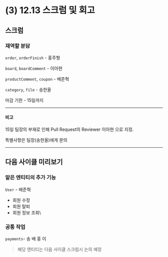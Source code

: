 # (3) 12.13 스크럼 및 회고

## 스크럼

### 재역할 분담



`order`, `orderFinish` - 홍주형

`board`, `boardComment` - 이아현

`productComment`, `coupon` - 배준혁

`category`, `file` - 송한올



마감 기한 - 15일까지

---

#### 비고

15일 팀장의 부재로 인해 Pull Request의 Reviewer 이아현 으로 지정.

특별사항은 팀장(송한올)에게 문의



---

## 다음 사이클 미리보기

### 맡은 엔티티의 추가 기능 

`User` - 배준혁

- 회원 수정
- 회원 탈퇴
- 회원 정보 조회\



### 공통 작업

`payments`- 송 배 홍 이

> 해당 엔티티는 다음 사이클 스크럼시 논의 예정